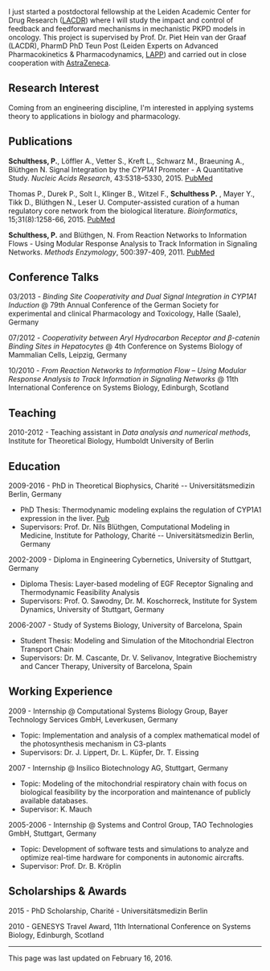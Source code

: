 
I just started a postdoctoral fellowship at the Leiden Academic Center for Drug Research ([LACDR](http://lacdr.nl)) where I will study the impact and control of feedback and feedforward mechanisms in mechanistic PKPD models in oncology. This project is supervised by Prof. Dr. Piet Hein van der Graaf (LACDR), PharmD PhD Teun Post (Leiden Experts on Advanced Pharmacokinetics & Pharmacodynamics, [LAPP](http://www.lapp.nl/)) and carried out in close cooperation with [AstraZeneca](http://astrazeneca.com).

## Research Interest

Coming from an engineering discipline, I'm interested in applying systems theory to applications in biology and pharmacology.

## Publications

**Schulthess, P.**, Löffler A., Vetter S., Kreft L., Schwarz M., Braeuning A., Blüthgen N. Signal Integration by the _CYP1A1_ Promoter - A Quantitative Study. _Nucleic Acids Research_, 43:5318–5330, 2015. [PubMed](http://www.ncbi.nlm.nih.gov/pubmed/25934798)

Thomas P., Durek P., Solt I., Klinger B., Witzel F., **Schulthess P.** , Mayer Y., Tikk D., Blüthgen N., Leser U. Computer-assisted curation of a human regulatory core network from the biological literature. _Bioinformatics_, 15;31(8):1258-66, 2015. [PubMed](http://www.ncbi.nlm.nih.gov/pubmed/25433699)

**Schulthess, P.** and Blüthgen, N. From Reaction Networks to Information Flows - Using Modular Response Analysis to Track Information in Signaling Networks. _Methods Enzymology_, 500:397-409, 2011. [PubMed](http://www.ncbi.nlm.nih.gov/pubmed/21943908)


## Conference Talks

03/2013 - _Binding Site Cooperativity and Dual Signal Integration in CYP1A1 Induction_ @ 79th Annual Conference of the German Society for experimental and clinical Pharmacology and Toxicology, Halle (Saale), Germany

07/2012 - _Cooperativity between Aryl Hydrocarbon Receptor and β-catenin Binding Sites in Hepatocytes_ @ 4th Conference on Systems Biology of Mammalian Cells, Leipzig, Germany

10/2010 - _From Reaction Networks to Information Flow – Using Modular Response Analysis to Track Information in Signaling Networks_ @ 11th International Conference on Systems Biology, Edinburgh, Scotland

## Teaching
2010-2012 - Teaching assistant in _Data analysis and numerical methods_, Institute for Theoretical Biology, Humboldt University of Berlin

## Education

2009-2016 - PhD in Theoretical Biophysics, Charité -- Universitätsmedizin Berlin, Germany

* PhD Thesis: Thermodynamic modeling explains the regulation of CYP1A1 expression in the liver. [Pub](http://edoc.hu-berlin.de/docviews/abstract.php?lang=ger&id=42531)
* Supervisors: Prof. Dr. Nils Blüthgen, Computational Modeling in Medicine, Institute for Pathology, Charité -- Universitätsmedizin Berlin, Germany

2002-2009 - Diploma in Engineering Cybernetics, University of Stuttgart, Germany

* Diploma Thesis: Layer-based modeling of EGF Receptor Signaling and Thermodynamic Feasibility Analysis
* Supervisors: Prof. O. Sawodny, Dr. M. Koschorreck, Institute for System Dynamics, University of Stuttgart, Germany

2006-2007 - Study of Systems Biology, University of Barcelona, Spain

* Student Thesis: Modeling and Simulation of the Mitochondrial Electron Transport Chain
* Supervisors: Dr. M. Cascante, Dr. V. Selivanov, Integrative Biochemistry and Cancer Therapy, University of Barcelona, Spain

## Working Experience

2009 - Internship @ Computational Systems Biology Group, Bayer Technology Services GmbH, Leverkusen, Germany

* Topic: Implementation and analysis of a complex mathematical model of the photosynthesis mechanism in C3-plants
* Supervisors: Dr. J. Lippert, Dr. L. Küpfer, Dr. T. Eissing

2007 - Internship @ Insilico Biotechnology AG, Stuttgart, Germany

* Topic: Modeling of the mitochondrial respiratory chain with focus on biological feasibility by the incorporation and maintenance of publicly available databases.
* Supervisor: K. Mauch

2005-2006 - Internship @ Systems and Control Group, TAO Technologies GmbH, Stuttgart, Germany

* Topic: Development of software tests and simulations to analyze and optimize real-time hardware for components in autonomic aircrafts.
* Supervisor: Prof. Dr. B. Kröplin

## Scholarships & Awards

2015 - PhD Scholarship, Charité - Universitätsmedizin Berlin

2010 - GENESYS Travel Award, 11th International Conference on Systems Biology, Edinburgh, Scotland

---

This page was last updated on February 16, 2016.
